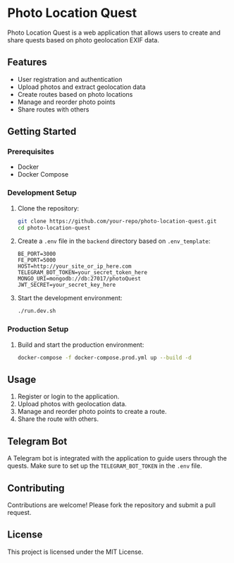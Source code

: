 
# Photo Location Quest

Photo Location Quest is a web application that allows users to create and share quests based on photo geolocation EXIF data.

## Features

- User registration and authentication
- Upload photos and extract geolocation data
- Create routes based on photo locations
- Manage and reorder photo points
- Share routes with others

## Getting Started

### Prerequisites

- Docker
- Docker Compose

### Development Setup

1. Clone the repository:

   ```bash
   git clone https://github.com/your-repo/photo-location-quest.git
   cd photo-location-quest
   ```

2. Create a `.env` file in the `backend` directory based on `.env_template`:

   ```plaintext
   BE_PORT=3000
   FE_PORT=5000
   HOST=http://your_site_or_ip_here.com
   TELEGRAM_BOT_TOKEN=your_secret_token_here
   MONGO_URI=mongodb://db:27017/photoQuest
   JWT_SECRET=your_secret_key_here
   ```

3. Start the development environment:

   ```bash
   ./run.dev.sh
   ```

### Production Setup

1. Build and start the production environment:

   ```bash
   docker-compose -f docker-compose.prod.yml up --build -d
   ```

## Usage

1. Register or login to the application.
2. Upload photos with geolocation data.
3. Manage and reorder photo points to create a route.
4. Share the route with others.

## Telegram Bot

A Telegram bot is integrated with the application to guide users through the quests. Make sure to set up the `TELEGRAM_BOT_TOKEN` in the `.env` file.

## Contributing

Contributions are welcome! Please fork the repository and submit a pull request.

## License

This project is licensed under the MIT License.
